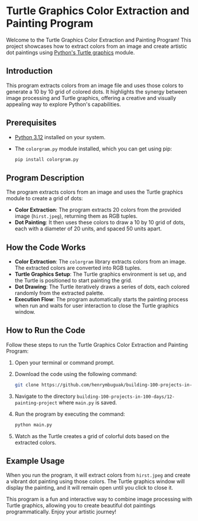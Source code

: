 # Turtle Graphics Color Extraction and Painting Program

Welcome to the Turtle Graphics Color Extraction and Painting Program! This project showcases how to extract colors from an image and create artistic dot paintings using [Python's Turtle graphics](https://realpython.com/beginners-guide-python-turtle/) module.

## Introduction

This program extracts colors from an image file and uses those colors to generate a 10 by 10 grid of colored dots. It highlights the synergy between image processing and Turtle graphics, offering a creative and visually appealing way to explore Python's capabilities.

## Prerequisites

- [Python 3.12](https://www.python.org/downloads/) installed on your system.
- The `colorgram.py` module installed, which you can get using pip:

    ```sh
    pip install colorgram.py
    ```

## Program Description

The program extracts colors from an image and uses the Turtle graphics module to create a grid of dots:

- **Color Extraction**: The program extracts 20 colors from the provided image (`hirst.jpeg`), returning them as RGB tuples.
- **Dot Painting**: It then uses these colors to draw a 10 by 10 grid of dots, each with a diameter of 20 units, and spaced 50 units apart.

## How the Code Works

- **Color Extraction**: The `colorgram` library extracts colors from an image. The extracted colors are converted into RGB tuples.
- **Turtle Graphics Setup**: The Turtle graphics environment is set up, and the Turtle is positioned to start painting the grid.
- **Dot Drawing**: The Turtle iteratively draws a series of dots, each colored randomly from the extracted palette.
- **Execution Flow**: The program automatically starts the painting process when run and waits for user interaction to close the Turtle graphics window.

## How to Run the Code

Follow these steps to run the Turtle Graphics Color Extraction and Painting Program:

1. Open your terminal or command prompt.
1. Download the code using the following command:

    ```sh
    git clone https://github.com/henrymbuguak/building-100-projects-in-100-days.git
    ```

1. Navigate to the directory `building-100-projects-in-100-days/12-painting-project` where `main.py` is saved.
1. Run the program by executing the command:

    ```sh
    python main.py
    ```

1. Watch as the Turtle creates a grid of colorful dots based on the extracted colors.

## Example Usage

When you run the program, it will extract colors from `hirst.jpeg` and create a vibrant dot painting using those colors. The Turtle graphics window will display the painting, and it will remain open until you click to close it.

This program is a fun and interactive way to combine image processing with Turtle graphics, allowing you to create beautiful dot paintings programmatically. Enjoy your artistic journey!

